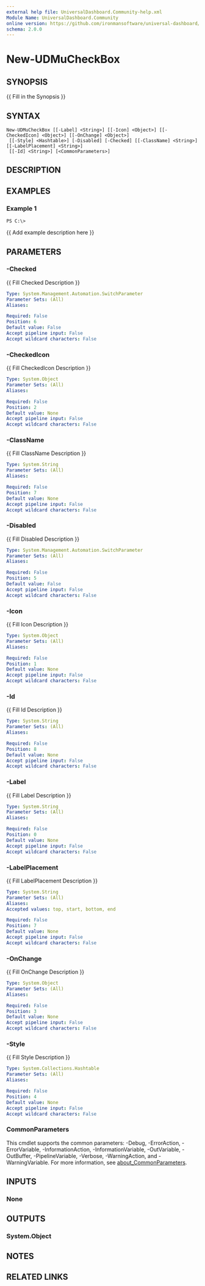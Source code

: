 ```yaml
---
external help file: UniversalDashboard.Community-help.xml
Module Name: UniversalDashboard.Community
online version: https://github.com/ironmansoftware/universal-dashboard/blob/master/src/UniversalDashboard/Help/New-UDLink.md
schema: 2.0.0
---
```


# New-UDMuCheckBox

## SYNOPSIS
{{ Fill in the Synopsis }}

## SYNTAX

```
New-UDMuCheckBox [[-Label] <String>] [[-Icon] <Object>] [[-CheckedIcon] <Object>] [[-OnChange] <Object>]
 [[-Style] <Hashtable>] [-Disabled] [-Checked] [[-ClassName] <String>] [[-LabelPlacement] <String>]
 [[-Id] <String>] [<CommonParameters>]
```

## DESCRIPTION


## EXAMPLES

### Example 1
```
PS C:\> 
```

{{ Add example description here }}

## PARAMETERS

### -Checked
{{ Fill Checked Description }}

```yaml
Type: System.Management.Automation.SwitchParameter
Parameter Sets: (All)
Aliases:

Required: False
Position: 6
Default value: False
Accept pipeline input: False
Accept wildcard characters: False
```

### -CheckedIcon
{{ Fill CheckedIcon Description }}

```yaml
Type: System.Object
Parameter Sets: (All)
Aliases:

Required: False
Position: 2
Default value: None
Accept pipeline input: False
Accept wildcard characters: False
```

### -ClassName
{{ Fill ClassName Description }}

```yaml
Type: System.String
Parameter Sets: (All)
Aliases:

Required: False
Position: 7
Default value: None
Accept pipeline input: False
Accept wildcard characters: False
```

### -Disabled
{{ Fill Disabled Description }}

```yaml
Type: System.Management.Automation.SwitchParameter
Parameter Sets: (All)
Aliases:

Required: False
Position: 5
Default value: False
Accept pipeline input: False
Accept wildcard characters: False
```

### -Icon
{{ Fill Icon Description }}

```yaml
Type: System.Object
Parameter Sets: (All)
Aliases:

Required: False
Position: 1
Default value: None
Accept pipeline input: False
Accept wildcard characters: False
```

### -Id
{{ Fill Id Description }}

```yaml
Type: System.String
Parameter Sets: (All)
Aliases:

Required: False
Position: 8
Default value: None
Accept pipeline input: False
Accept wildcard characters: False
```

### -Label
{{ Fill Label Description }}

```yaml
Type: System.String
Parameter Sets: (All)
Aliases:

Required: False
Position: 0
Default value: None
Accept pipeline input: False
Accept wildcard characters: False
```

### -LabelPlacement
{{ Fill LabelPlacement Description }}

```yaml
Type: System.String
Parameter Sets: (All)
Aliases:
Accepted values: top, start, bottom, end

Required: False
Position: 7
Default value: None
Accept pipeline input: False
Accept wildcard characters: False
```

### -OnChange
{{ Fill OnChange Description }}

```yaml
Type: System.Object
Parameter Sets: (All)
Aliases:

Required: False
Position: 3
Default value: None
Accept pipeline input: False
Accept wildcard characters: False
```

### -Style
{{ Fill Style Description }}

```yaml
Type: System.Collections.Hashtable
Parameter Sets: (All)
Aliases:

Required: False
Position: 4
Default value: None
Accept pipeline input: False
Accept wildcard characters: False
```

### CommonParameters
This cmdlet supports the common parameters: -Debug, -ErrorAction, -ErrorVariable, -InformationAction, -InformationVariable, -OutVariable, -OutBuffer, -PipelineVariable, -Verbose, -WarningAction, and -WarningVariable. For more information, see [about_CommonParameters](http://go.microsoft.com/fwlink/?LinkID=113216).

## INPUTS

### None
## OUTPUTS

### System.Object
## NOTES

## RELATED LINKS
